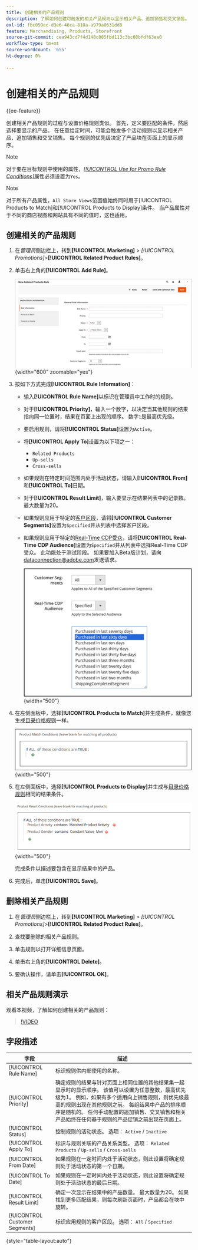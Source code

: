 ```yaml
---
title: 创建相关的产品规则
description: 了解如何创建可触发的相关产品规则以显示相关产品、追加销售和交叉销售。
exl-id: fbc059ec-d3e6-46ca-810a-a979a0631dd8
feature: Merchandising, Products, Storefront
source-git-commit: cea943cd7f4d148c885fbd113c3bc08bfdf63ea0
workflow-type: tm+mt
source-wordcount: '655'
ht-degree: 0%

---
```


# 创建相关的产品规则

{{ee-feature}}

创建相关产品规则的过程与设置价格规则类似。 首先，定义要匹配的条件，然后选择要显示的产品。 在任意给定时间，可能会触发多个活动规则以显示相关产品、追加销售和交叉销售。 每个规则的优先级决定了产品块在页面上的显示顺序。

>[!NOTE]
>
>对于要在目标规则中使用的属性，[_[!UICONTROL Use for Promo Rule Conditions]_](../catalog/product-attributes.md)属性必须设置为`Yes`。

>[!NOTE]
>
>对于所有产品属性，`All Store Views`范围值始终同时用于[!UICONTROL Products to Match]和[!UICONTROL Products to Display]条件。 当产品属性对于不同的商店视图和网站具有不同的值时，这也适用。

## 创建相关的产品规则

1. 在&#x200B;_管理员_&#x200B;侧边栏上，转到&#x200B;**[!UICONTROL Marketing]** > _[!UICONTROL Promotions]_>**[!UICONTROL Related Product Rules]**。

1. 单击右上角的&#x200B;**[!UICONTROL Add Rule]**。

   ![相关产品规则 — 信息](./assets/catalog-related-products-rule-information.png){width="600" zoomable="yes"}

1. 按如下方式完成&#x200B;**[!UICONTROL Rule Information]**：

   - 输入&#x200B;**[!UICONTROL Rule Name]**&#x200B;以标识在管理员中工作时的规则。

   - 对于&#x200B;**[!UICONTROL Priority]**，输入一个数字，以决定当其他规则的结果指向同一位置时，结果在页面上出现的顺序。 数字`1`是最高优先级。

   - 要启用规则，请将&#x200B;**[!UICONTROL Status]**&#x200B;设置为`Active`。

   - 将&#x200B;**[!UICONTROL Apply To]**&#x200B;设置为以下项之一：

      - `Related Products`
      - `Up-sells`
      - `Cross-sells`

   - 如果规则在特定时间范围内处于活动状态，请输入&#x200B;**[!UICONTROL From]**&#x200B;和&#x200B;**[!UICONTROL To]**&#x200B;日期。

   - 对于&#x200B;**[!UICONTROL Result Limit]**，输入要显示在结果列表中的记录数。 最大数量为20。

   - 如果规则应用于特定的[客户区段](../customers/customer-segments.md)，请将&#x200B;**[!UICONTROL Customer Segments]**&#x200B;设置为`Specified`并从列表中选择客户区段。

   - 如果规则应用于特定的[Real-Time CDP受众](../customers/audience-activation.md)，请将&#x200B;**[!UICONTROL Real-Time CDP Audience]**&#x200B;设置为`Specified`并从列表中选择Real-Time CDP受众。 此功能处于测试阶段。 如果要加入Beta版计划，请向[dataconnection@adobe.com](mailto:dataconnection@adobe.com)发送请求。

     ![相关产品规则 — Real-Time CDP受众](./assets/rtcdp-related-products.png){width="500"}

1. 在左侧面板中，选择&#x200B;**[!UICONTROL Products to Match]**&#x200B;并生成条件，就像您生成[目录价格规则](price-rules-catalog.md)一样。

   ![相关产品规则 — 要匹配的产品](./assets/catalog-related-products-match.png){width="500"}

1. 在左侧面板中，选择&#x200B;**[!UICONTROL Products to Display]**&#x200B;并生成与[目录价格规则](price-rules-catalog.md)相同的结果条件。

   ![相关产品规则 — 要显示的产品](./assets/catalog-related-products-to-display.png){width="500"}

   完成条件以描述要包含在显示结果中的产品。

1. 完成后，单击&#x200B;**[!UICONTROL Save]**。

## 删除相关产品规则

1. 在&#x200B;_管理员_&#x200B;侧边栏上，转到&#x200B;**[!UICONTROL Marketing]** > _[!UICONTROL Promotions]_>**[!UICONTROL Related Product Rules]**。

1. 查找要删除的相关产品规则。

1. 单击规则以打开详细信息页面。

1. 单击右上角的&#x200B;**[!UICONTROL Delete]**。

1. 要确认操作，请单击&#x200B;**[!UICONTROL OK]**。

## 相关产品规则演示

观看本视频，了解如何创建相关的产品规则：

>[!VIDEO](https://video.tv.adobe.com/v/3411060?quality=12&learn=on&captions=chi_hans)

## 字段描述

| 字段 | 描述 |
|--- |--- |
| [!UICONTROL Rule Name] | 标识规则供内部使用的名称。 |
| [!UICONTROL Priority] | 确定规则的结果与针对页面上相同位置的其他结果集一起显示时的显示顺序。 该值可以设置为任意整数，最高优先级为1。 例如，如果有多个适用向上销售规则，则优先级最高的规则出现在其他规则之前。 每组结果中产品的排序顺序是随机的。 任何手动配置的追加销售、交叉销售和相关产品始终在任何基于规则的产品促销之前出现在页面上。 |
| [!UICONTROL Status] | 控制规则的活动状态。 选项： `Active` / `Inactive` |
| [!UICONTROL Apply To] | 标识与规则关联的产品关系类型。 选项： `Related Products` / `Up-sells` / `Cross-sells` |
| [!UICONTROL From Date] | 如果规则在一定时间内处于活动状态，则此设置将确定规则处于活动状态的第一个日期。 |
| [!UICONTROL To Date] | 如果规则在一定时间内处于活动状态，则此设置将确定规则处于活动状态的最后日期。 |
| [!UICONTROL Result Limit] | 确定一次显示在结果中的产品数量。 最大数量为20。 如果找到更多匹配结果，则每次刷新页面时，产品都会在块中旋转。 |
| [!UICONTROL Customer Segments] | 标识应用规则的客户区段。 选项： `All` / `Specified` |

{style="table-layout:auto"}
